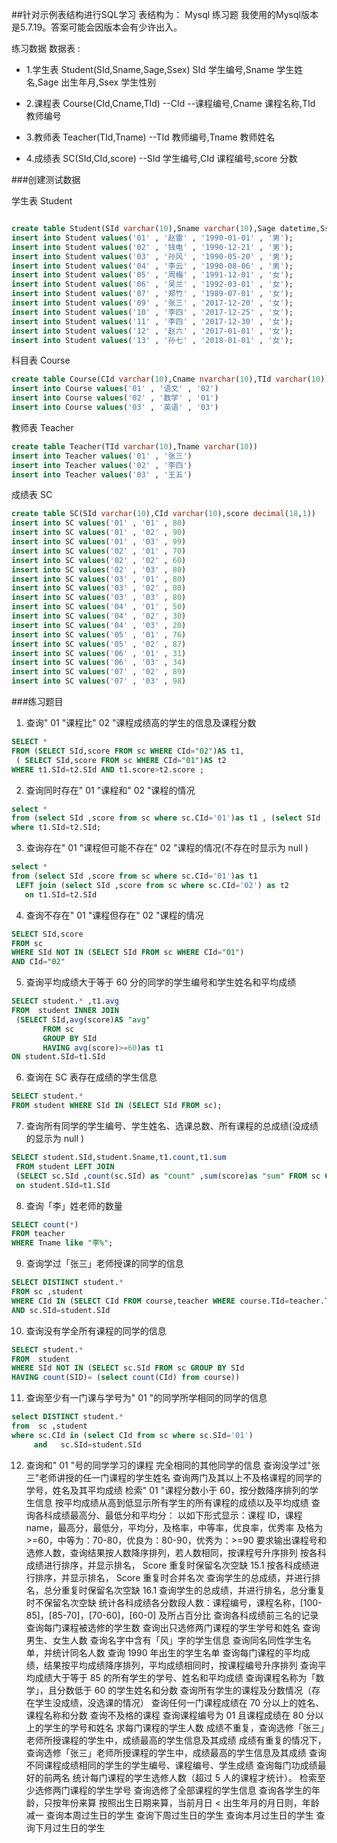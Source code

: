 ##针对示例表结构进行SQL学习
 表结构为：
 Mysql 练习题
 我使用的Mysql版本是5.7.19。答案可能会因版本会有少许出入。
 
 练习数据
 数据表 :
 
 - 1.学生表 Student(SId,Sname,Sage,Ssex) SId 学生编号,Sname 学生姓名,Sage 出生年月,Ssex 学生性别
 
 - 2.课程表 Course(CId,Cname,TId) --CId --课程编号,Cname 课程名称,TId 教师编号
 
 - 3.教师表 Teacher(TId,Tname) --TId 教师编号,Tname 教师姓名
 
 - 4.成绩表 SC(SId,CId,score) --SId 学生编号,CId 课程编号,score 分数
 
 
###创建测试数据
 
 学生表 Student
 
 ```sql
 
 create table Student(SId varchar(10),Sname varchar(10),Sage datetime,Ssex varchar(10));
 insert into Student values('01' , '赵雷' , '1990-01-01' , '男');
 insert into Student values('02' , '钱电' , '1990-12-21' , '男');
 insert into Student values('03' , '孙风' , '1990-05-20' , '男');
 insert into Student values('04' , '李云' , '1990-08-06' , '男');
 insert into Student values('05' , '周梅' , '1991-12-01' , '女');
 insert into Student values('06' , '吴兰' , '1992-03-01' , '女');
 insert into Student values('07' , '郑竹' , '1989-07-01' , '女');
 insert into Student values('09' , '张三' , '2017-12-20' , '女');
 insert into Student values('10' , '李四' , '2017-12-25' , '女');
 insert into Student values('11' , '李四' , '2017-12-30' , '女');
 insert into Student values('12' , '赵六' , '2017-01-01' , '女');
 insert into Student values('13' , '孙七' , '2018-01-01' , '女'); 
 ```

科目表 Course
 
 ```sql
create table Course(CId varchar(10),Cname nvarchar(10),TId varchar(10))
 insert into Course values('01' , '语文' , '02')
 insert into Course values('02' , '数学' , '01')
 insert into Course values('03' , '英语' , '03')
 ```
 
 
 教师表 Teacher
 
 ```sql
 create table Teacher(TId varchar(10),Tname varchar(10))
 insert into Teacher values('01' , '张三')
 insert into Teacher values('02' , '李四')
 insert into Teacher values('03' , '王五')
 ```
 
 成绩表 SC
 
 ```sql
 create table SC(SId varchar(10),CId varchar(10),score decimal(18,1))
 insert into SC values('01' , '01' , 80)
 insert into SC values('01' , '02' , 90)
 insert into SC values('01' , '03' , 99)
 insert into SC values('02' , '01' , 70)
 insert into SC values('02' , '02' , 60)
 insert into SC values('02' , '03' , 80)
 insert into SC values('03' , '01' , 80)
 insert into SC values('03' , '02' , 80)
 insert into SC values('03' , '03' , 80)
 insert into SC values('04' , '01' , 50)
 insert into SC values('04' , '02' , 30)
 insert into SC values('04' , '03' , 20)
 insert into SC values('05' , '01' , 76)
 insert into SC values('05' , '02' , 87)
 insert into SC values('06' , '01' , 31)
 insert into SC values('06' , '03' , 34)
 insert into SC values('07' , '02' , 89)
 insert into SC values('07' , '03' , 98)
 ```
 
###练习题目
 1. 查询" 01 "课程比" 02 "课程成绩高的学生的信息及课程分数 
 
 ```sql
SELECT *
FROM (SELECT SId,score FROM sc WHERE CId="02")AS t1,
  ( SELECT SId,score FROM sc WHERE CId="01")AS t2
WHERE t1.SId=t2.SId AND t1.score>t2.score ;
```

2.  查询同时存在" 01 "课程和" 02 "课程的情况 
 
 ```sql
select *
from (select SId ,score from sc where sc.CId='01')as t1 , (select SId ,score from sc where sc.CId='02') as t2
where t1.SId=t2.SId;
```

3. 查询存在" 01 "课程但可能不存在" 02 "课程的情况(不存在时显示为 null ) 
 
 ```sql
select *
from (select SId ,score from sc where sc.CId='01')as t1
  LEFT join (select SId ,score from sc where sc.CId='02') as t2
    on t1.SId=t2.SId
```

4. 查询不存在" 01 "课程但存在" 02 "课程的情况
 
 ```sql
SELECT SId,score
FROM sc
WHERE SId NOT IN (SELECT SId FROM sc WHERE CId="01")
AND CId="02"
```

5. 查询平均成绩大于等于 60 分的同学的学生编号和学生姓名和平均成绩

 ```sql
SELECT student.* ,t1.avg
FROM  student INNER JOIN
  (SELECT SId,avg(score)AS "avg"
        FROM sc
        GROUP BY SId
        HAVING avg(score)>=60)as t1
ON student.SId=t1.SId
```
 
6. 查询在 SC 表存在成绩的学生信息
 
 ```sql
SELECT student.*
FROM student WHERE SId IN (SELECT SId FROM sc);
```
 
7. 查询所有同学的学生编号、学生姓名、选课总数、所有课程的总成绩(没成绩的显示为 null ) 
 
 ```sql
SELECT student.SId,student.Sname,t1.count,t1.sum
  FROM student LEFT JOIN 
  (SELECT sc.SId ,count(sc.SId) as "count" ,sum(score)as "sum" FROM sc GROUP BY sc.SId) AS t1
  on student.SId=t1.SId
```

8. 查询「李」姓老师的数量
 
 ```sql
SELECT count(*)
FROM teacher
WHERE Tname like "李%";
```

9. 查询学过「张三」老师授课的同学的信息
 
 ```sql
SELECT DISTINCT student.*
FROM sc ,student
WHERE CId IN (SELECT CId FROM course,teacher WHERE course.TId=teacher.TId AND teacher.Tname="张三")
AND sc.SId=student.SId
```

10.  查询没有学全所有课程的同学的信息

 ```sql
SELECT student.*
FROM  student
WHERE SId NOT IN (SELECT sc.SId FROM sc GROUP BY SId
HAVING count(SID)= (select count(CId) from course))
```

11.  查询至少有一门课与学号为" 01 "的同学所学相同的同学的信息

 ```sql
select DISTINCT student.*
from  sc ,student
where sc.CId in (select CId from sc where sc.SId='01')
      and   sc.SId=student.SId
 ```

12.  查询和" 01 "号的同学学习的课程 完全相同的其他同学的信息
 查询没学过"张三"老师讲授的任一门课程的学生姓名
 查询两门及其以上不及格课程的同学的学号，姓名及其平均成绩
 检索" 01 "课程分数小于 60，按分数降序排列的学生信息
 按平均成绩从高到低显示所有学生的所有课程的成绩以及平均成绩
 查询各科成绩最高分、最低分和平均分： 以如下形式显示：课程 ID，课程 name，最高分，最低分，平均分，及格率，中等率，优良率，优秀率 及格为>=60，中等为：70-80，优良为：80-90，优秀为：>=90 要求输出课程号和选修人数，查询结果按人数降序排列，若人数相同，按课程号升序排列
 按各科成绩进行排序，并显示排名， Score 重复时保留名次空缺 15.1 按各科成绩进行排序，并显示排名， Score 重复时合并名次
 查询学生的总成绩，并进行排名，总分重复时保留名次空缺 16.1 查询学生的总成绩，并进行排名，总分重复时不保留名次空缺
 统计各科成绩各分数段人数：课程编号，课程名称，[100-85]，[85-70]，[70-60]，[60-0] 及所占百分比
 查询各科成绩前三名的记录
 查询每门课程被选修的学生数
 查询出只选修两门课程的学生学号和姓名
 查询男生、女生人数
 查询名字中含有「风」字的学生信息
 查询同名同性学生名单，并统计同名人数
 查询 1990 年出生的学生名单
 查询每门课程的平均成绩，结果按平均成绩降序排列，平均成绩相同时，按课程编号升序排列
 查询平均成绩大于等于 85 的所有学生的学号、姓名和平均成绩
 查询课程名称为「数学」，且分数低于 60 的学生姓名和分数
 查询所有学生的课程及分数情况（存在学生没成绩，没选课的情况）
 查询任何一门课程成绩在 70 分以上的姓名、课程名称和分数
 查询不及格的课程
 查询课程编号为 01 且课程成绩在 80 分以上的学生的学号和姓名
 求每门课程的学生人数
 成绩不重复，查询选修「张三」老师所授课程的学生中，成绩最高的学生信息及其成绩
 成绩有重复的情况下，查询选修「张三」老师所授课程的学生中，成绩最高的学生信息及其成绩
 查询不同课程成绩相同的学生的学生编号、课程编号、学生成绩
 查询每门功成绩最好的前两名
 统计每门课程的学生选修人数（超过 5 人的课程才统计）。
 检索至少选修两门课程的学生学号
 查询选修了全部课程的学生信息
 查询各学生的年龄，只按年份来算
 按照出生日期来算，当前月日 < 出生年月的月日则，年龄减一
 查询本周过生日的学生
 查询下周过生日的学生
 查询本月过生日的学生
 查询下月过生日的学生